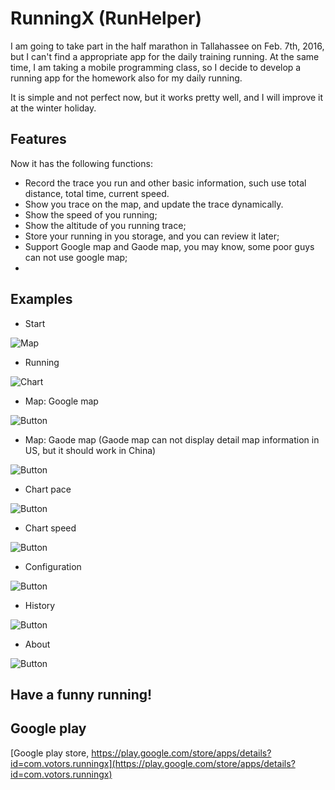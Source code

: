 # RunningX (RunHelper)

I am going to take part in the half marathon in Tallahassee on Feb. 7th, 2016, but I can't find a 
 appropriate app for the daily training running. At the same time, I am taking a mobile programming
 class, so I decide to develop a running app for the homework also for my daily running.
 
 It is simple and not perfect now, but it works pretty well, and I will improve it at the winter holiday.

## Features
Now it has the following functions:
- Record the trace you run and other basic information, such use total distance, total time, current speed.
- Show you trace on the map, and update the trace dynamically.
- Show the speed of you running;
- Show the altitude of you running trace;
- Store your running in you storage, and you can review it later;
- Support Google map and Gaode map, you may know, some poor guys can not use google map;
- 

## Examples
- Start

![Map](https://raw.githubusercontent.com/zwChan/RunningX/master/resource/main-start.png)

- Running

![Chart](https://raw.githubusercontent.com/zwChan/RunningX/master/resource/main-running.png)

- Map: Google map

![Button](https://raw.githubusercontent.com/zwChan/RunningX/master/resource/map-gg.png)

- Map: Gaode map (Gaode map can not display detail map information in US, but it should work in China)

![Button](https://raw.githubusercontent.com/zwChan/RunningX/master/resource/map-gd.png)

- Chart pace

![Button](https://raw.githubusercontent.com/zwChan/RunningX/master/resource/chart-pace.png)

- Chart speed

![Button](https://raw.githubusercontent.com/zwChan/RunningX/master/resource/chart-speed.png)

- Configuration

![Button](https://raw.githubusercontent.com/zwChan/RunningX/master/resource/conf.png)

- History

![Button](https://raw.githubusercontent.com/zwChan/RunningX/master/resource/history.png)

- About

![Button](https://raw.githubusercontent.com/zwChan/RunningX/master/resource/about.png)




## Have a funny running!

## Google play
[Google play store, https://play.google.com/store/apps/details?id=com.votors.runningx](https://play.google.com/store/apps/details?id=com.votors.runningx)